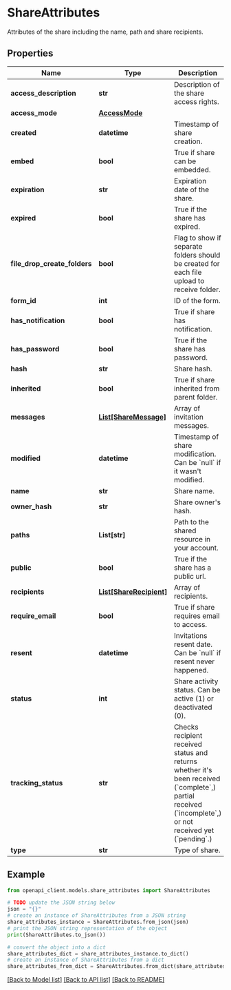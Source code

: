 # ShareAttributes

Attributes of the share including the name, path and share recipients. 

## Properties

Name | Type | Description | Notes
------------ | ------------- | ------------- | -------------
**access_description** | **str** | Description of the share access rights. | [optional] 
**access_mode** | [**AccessMode**](AccessMode.md) |  | [optional] 
**created** | **datetime** | Timestamp of share creation. | [optional] 
**embed** | **bool** | True if share can be embedded. | [optional] 
**expiration** | **str** | Expiration date of the share. | [optional] 
**expired** | **bool** | True if the share has expired. | [optional] 
**file_drop_create_folders** | **bool** | Flag to show if separate folders should be created for each file upload to receive folder. | [optional] 
**form_id** | **int** | ID of the form. | [optional] 
**has_notification** | **bool** | True if share has notification. | [optional] 
**has_password** | **bool** | True if the share has password. | [optional] 
**hash** | **str** | Share hash. | [optional] 
**inherited** | **bool** | True if share inherited from parent folder. | [optional] 
**messages** | [**List[ShareMessage]**](ShareMessage.md) | Array of invitation messages. | [optional] 
**modified** | **datetime** | Timestamp of share modification. Can be &#x60;null&#x60; if it wasn&#39;t modified. | [optional] 
**name** | **str** | Share name. | [optional] 
**owner_hash** | **str** | Share owner&#39;s hash. | [optional] 
**paths** | **List[str]** | Path to the shared resource in your account. | [optional] 
**public** | **bool** | True if the share has a public url. | [optional] 
**recipients** | [**List[ShareRecipient]**](ShareRecipient.md) | Array of recipients. | [optional] 
**require_email** | **bool** | True if share requires email to access. | [optional] 
**resent** | **datetime** | Invitations resent date. Can be &#x60;null&#x60; if resent never happened. | [optional] 
**status** | **int** | Share activity status. Can be active (1) or deactivated (0). | [optional] 
**tracking_status** | **str** | Checks recipient received status and returns whether it&#39;s been received (&#x60;complete&#x60;,) partial received (&#x60;incomplete&#x60;,) or not received yet (&#x60;pending&#x60;.) | [optional] 
**type** | **str** | Type of share. | [optional] 

## Example

```python
from openapi_client.models.share_attributes import ShareAttributes

# TODO update the JSON string below
json = "{}"
# create an instance of ShareAttributes from a JSON string
share_attributes_instance = ShareAttributes.from_json(json)
# print the JSON string representation of the object
print(ShareAttributes.to_json())

# convert the object into a dict
share_attributes_dict = share_attributes_instance.to_dict()
# create an instance of ShareAttributes from a dict
share_attributes_from_dict = ShareAttributes.from_dict(share_attributes_dict)
```
[[Back to Model list]](../README.md#documentation-for-models) [[Back to API list]](../README.md#documentation-for-api-endpoints) [[Back to README]](../README.md)


